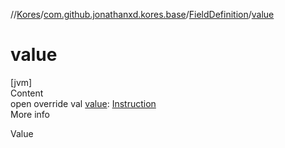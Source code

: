 //[Kores](../../index.md)/[com.github.jonathanxd.kores.base](../index.md)/[FieldDefinition](index.md)/[value](value.md)



# value  
[jvm]  
Content  
open override val [value](value.md): [Instruction](../../com.github.jonathanxd.kores/-instruction/index.md)  
More info  


Value

  




